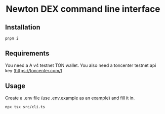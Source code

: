 <div align="center">
  <h1>Newton DEX command line interface</h1>
</div>


## Installation
```
pnpm i
```

## Requirements

You need a A v4 testnet TON wallet. You also need a toncenter testnet api key (https://toncenter.com/).

## Usage

Create a .env file (use .env.example as an example) and fill it in.


```
npx tsx src/cli.ts
```
